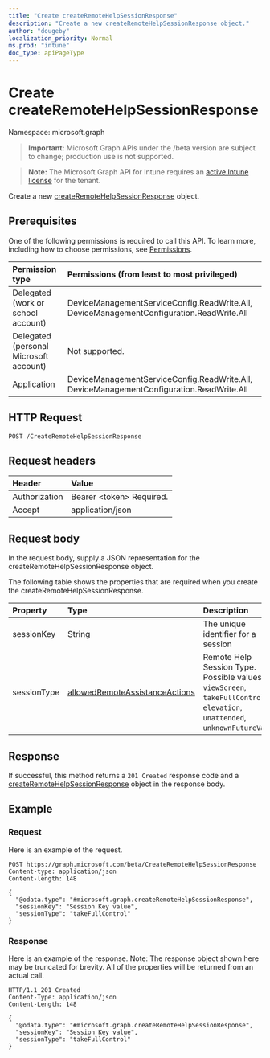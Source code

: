```yaml
---
title: "Create createRemoteHelpSessionResponse"
description: "Create a new createRemoteHelpSessionResponse object."
author: "dougeby"
localization_priority: Normal
ms.prod: "intune"
doc_type: apiPageType
---
```


# Create createRemoteHelpSessionResponse

Namespace: microsoft.graph

> **Important:** Microsoft Graph APIs under the /beta version are subject to change; production use is not supported.

> **Note:** The Microsoft Graph API for Intune requires an [active Intune license](https://go.microsoft.com/fwlink/?linkid=839381) for the tenant.

Create a new [createRemoteHelpSessionResponse](../resources/intune-remoteassistance-createremotehelpsessionresponse.md) object.

## Prerequisites
One of the following permissions is required to call this API. To learn more, including how to choose permissions, see [Permissions](/graph/permissions-reference).

|Permission type|Permissions (from least to most privileged)|
|:---|:---|
|Delegated (work or school account)|DeviceManagementServiceConfig.ReadWrite.All, DeviceManagementConfiguration.ReadWrite.All|
|Delegated (personal Microsoft account)|Not supported.|
|Application|DeviceManagementServiceConfig.ReadWrite.All, DeviceManagementConfiguration.ReadWrite.All|

## HTTP Request
<!-- {
  "blockType": "ignored"
}
-->
``` http
POST /CreateRemoteHelpSessionResponse
```

## Request headers
|Header|Value|
|:---|:---|
|Authorization|Bearer &lt;token&gt; Required.|
|Accept|application/json|

## Request body
In the request body, supply a JSON representation for the createRemoteHelpSessionResponse object.

The following table shows the properties that are required when you create the createRemoteHelpSessionResponse.

|Property|Type|Description|
|:---|:---|:---|
|sessionKey|String|The unique identifier for a session|
|sessionType|[allowedRemoteAssistanceActions](../resources/intune-remoteassistance-allowedremoteassistanceactions.md)|Remote Help Session Type. Possible values are: `viewScreen`, `takeFullControl`, `elevation`, `unattended`, `unknownFutureValue`.|



## Response
If successful, this method returns a `201 Created` response code and a [createRemoteHelpSessionResponse](../resources/intune-remoteassistance-createremotehelpsessionresponse.md) object in the response body.

## Example

### Request
Here is an example of the request.
``` http
POST https://graph.microsoft.com/beta/CreateRemoteHelpSessionResponse
Content-type: application/json
Content-length: 148

{
  "@odata.type": "#microsoft.graph.createRemoteHelpSessionResponse",
  "sessionKey": "Session Key value",
  "sessionType": "takeFullControl"
}
```

### Response
Here is an example of the response. Note: The response object shown here may be truncated for brevity. All of the properties will be returned from an actual call.
``` http
HTTP/1.1 201 Created
Content-Type: application/json
Content-Length: 148

{
  "@odata.type": "#microsoft.graph.createRemoteHelpSessionResponse",
  "sessionKey": "Session Key value",
  "sessionType": "takeFullControl"
}
```





